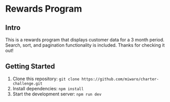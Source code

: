 # Rewards Program

## Intro

This is a rewards program that displays customer data for a 3 month period. Search, sort, and pagination functionality is included. Thanks for checking it out!

## Getting Started

1. Clone this repository: `git clone https://github.com/miwaro/charter-challenge.git`
2. Install dependencies: `npm install`
3. Start the development server: `npm run dev`
